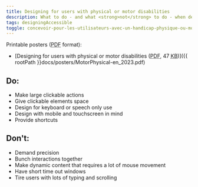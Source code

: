 ```yaml
---
title: Designing for users with physical or motor disabilities
description: What to do - and what <strong>not</strong> to do - when designing for users with physical or motor disabilities.
tags: designingAccessible
toggle: concevoir-pour-les-utilisateurs-avec-un-handicap-physique-ou-moteur
---
```


Printable posters (<abbr title="Portable Document Format">PDF</abbr> format):

- [Designing for users with physical or motor disabilities (<abbr title="Portable Document Format">PDF</abbr>, 47 <abbr title="KiloByte">KB</abbr>)]({{ rootPath }}docs/posters/MotorPhysical-en_2023.pdf)

<div class="row">
<div class="col-md-6">

## Do:

- Make large clickable actions
- Give clickable elements space
- Design for keyboard or speech only use
- Design with mobile and touchscreen in mind
- Provide shortcuts

</div>
<div class="col-md-6">

## Don't:

- Demand precision
- Bunch interactions together
- Make dynamic content that requires a lot of mouse movement
- Have short time out windows
- Tire users with lots of typing and scrolling

</div>
</div>
